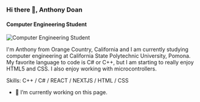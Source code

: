 ### Hi there 👋, Anthony Doan
#### Computer Engineering Student
![Computer Engineering Student](https://arturssmirnovs.github.io/github-profile-readme-generator/images/banner.png)

I'm Anthony from Orange Country, California and I am currently studying computer engineering at California State Polytechnic University, Pomona. My favorite language to code is C# or C++, but I am starting to really enjoy HTML5 and CSS. I also enjoy working with microcontrollers. 

Skills: C++ / C# / REACT / NEXTJS / HTML / CSS

- 🔭 I’m currently working on this page. 




